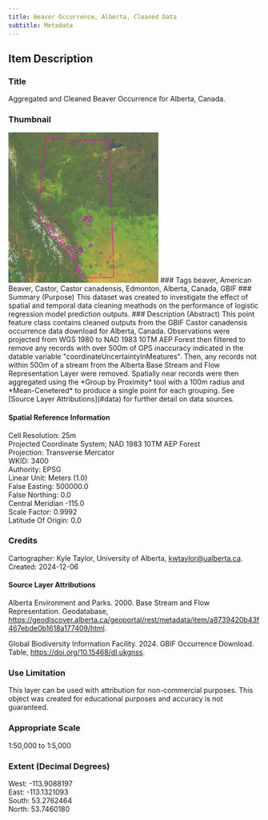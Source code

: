 ```yaml
---
title: Beaver Occurrence, Alberta, Cleaned Data
subtitle: Metadata  
---
```


## Item Description  
### Title  
Aggregated and Cleaned Beaver Occurrence for Alberta, Canada.
### Thumbnail    
<img src="images/AB_CASCAN_points_clean.png" width="300" />
### Tags  
beaver, American Beaver, Castor, Castor canadensis, Edmonton, Alberta, Canada, GBIF
### Summary (Purpose)  
This dataset was created to investigate the effect of spatial and temporal data cleaning meathods on the performance of logistic regression model prediction outputs.
### Description (Abstract)    
This point feature class contains cleaned outputs from the GBIF Castor canadensis occurrence data download for Alberta, Canada. Observations were projected from WGS 1980 to NAD 1983 10TM AEP Forest then filtered to remove any records with over 500m of GPS inaccuracy indicated in the datable variable
"coordinateUncertaintyInMeatures". Then, any records not within 500m of a stream from the Alberta Base Stream and Flow Representation Layer were removed. Spatially near records were then aggregated using the *Group by Proximity* tool with a 100m radius and *Mean-Cenetered* to produce a single point for each grouping.
See [Source Layer Attributions](#data) for further detail on data sources.

#### Spatial Reference Information  
Cell Resolution: 25m  
Projected Coordinate System; NAD 1983 10TM AEP Forest  
Projection: Transverse Mercator  
WKID: 3400  
Authority: EPSG  
Linear Unit: Meters (1.0)  
False Easting: 500000.0  
False Northing: 0.0  
Central Meridian -115.0  
Scale Factor: 0.9992  
Latitude Of Origin: 0.0  
### Credits  
Cartographer: Kyle Taylor, University of Alberta, kwtaylor@ualberta.ca.
Created: 2024-12-06

<a name="data"></a>
#### Source Layer Attributions  

Alberta Environment and Parks. 2000. Base Stream and Flow Representation. Geodatabase, https://geodiscover.alberta.ca/geoportal/rest/metadata/item/a8739420b43f467ebde0b1618a177409/html. 

Global Biodiversity Information Facility. 2024. GBIF Occurrence Download. Table, https://doi.org/10.15468/dl.ukgnss.

### Use Limitation  
This layer can be used with attribution for non-commercial purposes. This object was created for educational purposes and accuracy is not guaranteed.
### Appropriate Scale  
1:50,000 to 1:5,000
### Extent (Decimal Degrees)  
West: -113.9088197  
East: -113.1321093  
South: 53.2762464  
North: 53.7460180  
